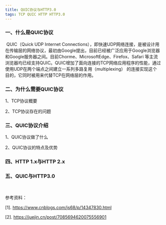 ```yaml
---
title: QUIC协议与HTTP3.0
tags: TCP QUIC HTTP HTTP3.0
---
```




### 一、什么是QUIC协议

​	QUIC（Quick UDP Internet Connections），即快速UDP⽹络连接，是被设计⽤在传输层的⽹络协议，最初由Google提出，目前已经被⼴泛应⽤于Google浏览器和Google服务器之间。⽬前Chorme、MicrosoftEdge、Firefox、Safari 等主流浏览器均已经⽀持QUIC。QUIC增加了⾯向连接的TCP⽹络应⽤程序的性能，通过使⽤UDP在两个端点之间建⽴⼀系列多路复⽤（multiplexing） 的连接实现这个⽬的，它同时被⽤来代替TCP在⽹络层的作⽤。

### 二、为什么需要QUIC协议

1、TCP协议概要



2、TCP协议存在的问题



### 三、QUIC协议介绍

1、QUIC协议做了什么



2、QUIC协议的特点及优势




### 四、HTTP 1.x与HTTP 2.x






### 五、QUIC与HTTP3.0



<br/>

参考资料：

[1]. https://www.cnblogs.com/js68/p/14347830.html

[2]. https://juejin.cn/post/7085694620075556901